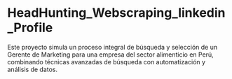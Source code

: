 # HeadHunting_Webscraping_linkedin_Profile
Este proyecto simula un proceso integral de búsqueda y selección de un Gerente de Marketing para una empresa del sector alimenticio en Perú, combinando técnicas avanzadas de búsqueda con automatización y análisis de datos.
